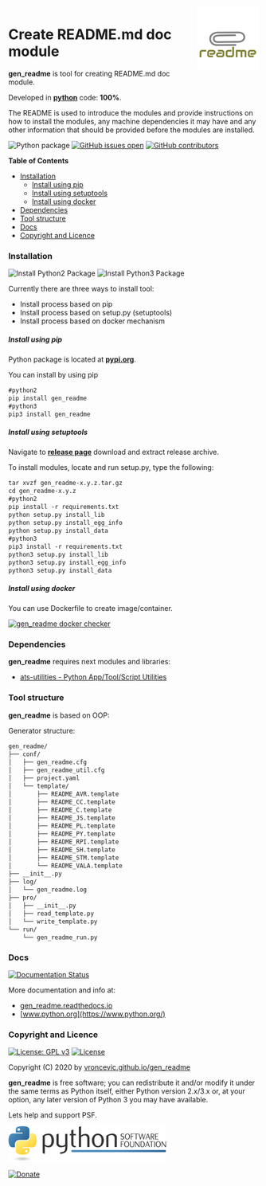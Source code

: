 <img align="right" src="https://raw.githubusercontent.com/vroncevic/gen_readme/dev/docs/gen_readme_logo.png" width="25%">

# Create README.md doc module

**gen_readme** is tool for creating README.md doc module.

Developed in **[python](https://www.python.org/)** code: **100%**.

The README is used to introduce the modules and provide instructions on
how to install the modules, any machine dependencies it may have and any
other information that should be provided before the modules are installed.

![Python package](https://github.com/vroncevic/gen_readme/workflows/Python%20package%20gen_readme/badge.svg?branch=master) [![GitHub issues open](https://img.shields.io/github/issues/vroncevic/gen_readme.svg)](https://github.com/vroncevic/gen_readme/issues) [![GitHub contributors](https://img.shields.io/github/contributors/vroncevic/gen_readme.svg)](https://github.com/vroncevic/gen_readme/graphs/contributors)

<!-- START doctoc generated TOC please keep comment here to allow auto update -->
<!-- DON'T EDIT THIS SECTION, INSTEAD RE-RUN doctoc TO UPDATE -->
**Table of Contents**

- [Installation](#installation)
    - [Install using pip](#install-using-pip)
    - [Install using setuptools](#install-using-setuptools)
    - [Install using docker](#install-using-docker)
- [Dependencies](#dependencies)
- [Tool structure](#tool-structure)
- [Docs](#docs)
- [Copyright and Licence](#copyright-and-licence)

<!-- END doctoc generated TOC please keep comment here to allow auto update -->

### Installation

![Install Python2 Package](https://github.com/vroncevic/gen_readme/workflows/Install%20Python2%20Package%20gen_readme/badge.svg?branch=master) ![Install Python3 Package](https://github.com/vroncevic/gen_readme/workflows/Install%20Python3%20Package%20gen_readme/badge.svg?branch=master)

Currently there are three ways to install tool:
* Install process based on pip
* Install process based on setup.py (setuptools)
* Install process based on docker mechanism

##### Install using pip

Python package is located at **[pypi.org](https://pypi.org/project/gen_readme/)**.

You can install by using pip
```
#python2
pip install gen_readme
#python3
pip3 install gen_readme
```

##### Install using setuptools

Navigate to **[release page](https://github.com/vroncevic/gen_readme/releases)** download and extract release archive.

To install modules, locate and run setup.py, type the following:
```
tar xvzf gen_readme-x.y.z.tar.gz
cd gen_readme-x.y.z
#python2
pip install -r requirements.txt
python setup.py install_lib
python setup.py install_egg_info
python setup.py install_data
#python3
pip3 install -r requirements.txt
python3 setup.py install_lib
python3 setup.py install_egg_info
python3 setup.py install_data
```

##### Install using docker

You can use Dockerfile to create image/container.

[![gen_readme docker checker](https://github.com/vroncevic/gen_readme/workflows/gen_readme%20docker%20checker/badge.svg)](https://github.com/vroncevic/gen_readme/actions?query=workflow%3A%22gen_readme+docker+checker%22)

### Dependencies

**gen_readme** requires next modules and libraries:

* [ats-utilities - Python App/Tool/Script Utilities](https://vroncevic.github.io/ats_utilities)

### Tool structure

**gen_readme** is based on OOP:

Generator structure:

```
gen_readme/
├── conf/
│   ├── gen_readme.cfg
│   ├── gen_readme_util.cfg
│   ├── project.yaml
│   └── template/
│       ├── README_AVR.template
│       ├── README_CC.template
│       ├── README_C.template
│       ├── README_JS.template
│       ├── README_PL.template
│       ├── README_PY.template
│       ├── README_RPI.template
│       ├── README_SH.template
│       ├── README_STM.template
│       └── README_VALA.template
├── __init__.py
├── log/
│   └── gen_readme.log
├── pro/
│   ├── __init__.py
│   ├── read_template.py
│   └── write_template.py
└── run/
    └── gen_readme_run.py
```

### Docs

[![Documentation Status](https://readthedocs.org/projects/gen_readme/badge/?version=latest)](https://gen_readme.readthedocs.io/projects/gen_readme/en/latest/?badge=latest)

More documentation and info at:
* [gen_readme.readthedocs.io](https://gen_readme.readthedocs.io/en/latest/)
* [www.python.org](https://www.python.org/)

### Copyright and Licence

[![License: GPL v3](https://img.shields.io/badge/License-GPLv3-blue.svg)](https://www.gnu.org/licenses/gpl-3.0) [![License](https://img.shields.io/badge/License-Apache%202.0-blue.svg)](https://opensource.org/licenses/Apache-2.0)

Copyright (C) 2020 by [vroncevic.github.io/gen_readme](https://vroncevic.github.io/gen_readme/)

**gen_readme** is free software; you can redistribute it and/or modify
it under the same terms as Python itself, either Python version 2.x/3.x or,
at your option, any later version of Python 3 you may have available.

Lets help and support PSF.

[![Python Software Foundation](https://raw.githubusercontent.com/vroncevic/gen_readme/dev/docs/psf-logo-alpha.png)](https://www.python.org/psf/)

[![Donate](https://www.paypalobjects.com/en_US/i/btn/btn_donateCC_LG.gif)](https://psfmember.org/index.php?q=civicrm/contribute/transact&reset=1&id=2)
